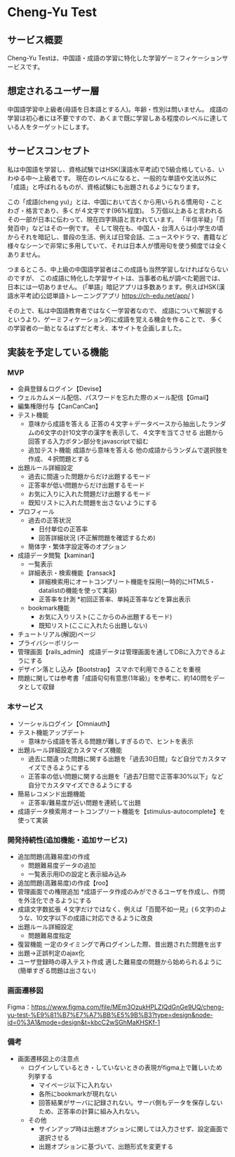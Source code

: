 # Cheng-Yu Test

## サービス概要
Cheng-Yu Testは、中国語・成語の学習に特化した学習ゲーミフィケーションサービスです。

## 想定されるユーザー層
中国語学習中上級者(母語を日本語とする人)。年齢・性別は問いません。
成語の学習は初心者には不要ですので、あくまで既に学習しある程度のレベルに達している人をターゲットにします。

## サービスコンセプト
私は中国語を学習し、資格試験ではHSK(漢語水平考試)で5級合格している、いわゆる中〜上級者です。
現在のレベルになると、一般的な単語や文法以外に「成語」と呼ばれるものが、資格試験にも出題されるようになります。

この「成語(cheng yu)」とは、中国において古くから用いられる慣用句・ことわざ・格言であり、多くが４文字です(96%程度)。
５万個以上あると言われるその一部が日本に伝わって、現在四字熟語と言われています。
「半信半疑」「百発百中」などはその一例です。
そして現在も、中国人・台湾人らは小学生の頃からそれを暗記し、普段の生活、例えば日常会話、ニュースやドラマ、書籍など
様々なシーンで非常に多用していて、それは日本人が慣用句を使う頻度では全くありません。

つまるところ、中上級の中国語学習者はこの成語も当然学習しなければならないのですが、
この成語に特化した学習サイトは、当事者の私が調べた範囲では、日本には一切ありません。
(「単語」暗記アプリは多数あります。例えばHSK(漢語水平考試)公認単語トレーニングアプリ https://ch-edu.net/app/ )

その上で、私は中国語教育者ではなく一学習者なので、
成語について解説するというより、ゲーミフィケーション的に成語を覚える機会を作ることで、
多くの学習者の一助となるはずだと考え、本サイトを企画しました。

## 実装を予定している機能
### MVP
* 会員登録＆ログイン【Devise】
* ウェルカムメール配信、パスワードを忘れた際のメール配信【Gmail】
* 編集権限付与【CanCanCan】
* テスト機能
  * 意味から成語を答える
    正答の４文字＋データベースから抽出したランダムの6文字の計10文字の漢字を表示して、４文字を当てさせる
    出題から回答する入力ボタン部分をjavascriptで組む
  * 追加テスト機能
    成語から意味を答える
    他の成語からランダムで選択肢を作成、４択問題とする
* 出題ルール詳細設定
  * 過去に間違った問題からだけ出題するモード
  * 正答率が低い問題からだけ出題するモード
  * お気に入りに入れた問題だけ出題するモード
  * 既知リストに入れた問題を出さないようにする
* プロフィール
  * 過去の正答状況
    * 日付単位の正答率
    * 回答詳細状況
      (不正解問題を確認するため)
  * 簡体字・繁体字設定等のオプション
* 成語データ閲覧【kaminari】
  * 一覧表示
  * 詳細表示・検索機能【ransack】
    * 詳細検索用にオートコンプリート機能を採用(一時的にHTML5・datalistの機能を使って実装)
    * 正答率を計測
      *初回正答率、単純正答率などを算出表示
  * bookmark機能
    * お気に入りリスト(ここからのみ出題するモード)
    * 既知リスト(ここに入れたら出題しない)
* チュートリアル(解説)ページ
* プライバシーポリシー
* 管理画面【rails_admin】
  成語データは管理画面を通してDBに入力できるようにする
* デザイン落とし込み【Bootstrap】
  スマホで利用できることを重視
* 問題に関しては参考書「成語句句有意思(1年級)」を参考に、約140問をデータとして収録

### 本サービス
* ソーシャルログイン【Omniauth】
* テスト機能アップデート
  * 意味から成語を答える問題が難しすぎるので、ヒントを表示
* 出題ルール詳細設定カスタマイズ機能
  * 過去に間違った問題に関する出題を「過去30日間」など自分でカスタマイズできるようにする
  * 正答率の低い問題に関する出題を「過去7日間で正答率30%以下」など自分でカスタマイズできるようにする
* 簡易レコメンド出題機能
  * 正答率/難易度が近い問題を連続して出題
* 成語データ検索用オートコンプリート機能を【stimulus-autocomplete】を使って実装

### 開発持続性(追加機能・追加サービス)
* 追加問題(高難易度)の作成
  * 問題難易度データの追加
  * 一覧表示用IDの設定と表示組み込み
* 追加問題(高難易度)の作成【roo】
* 管理画面での権限追加
  *成語データ作成のみができるユーザを作成し、作問を外注化できるようにする
* 成語文字数拡張
  ４文字だけではなく、例えば「百聞不如一見」(６文字)のような、10文字以下の成語に対応できるように改良
* 出題ルール詳細設定
  * 問題難易度指定
* 復習機能
  一定のタイミングで再ログインした際、昔出題された問題を出す
* 出題→正誤判定のajax化
* ユーザ登録時の導入テスト作成
  適した難易度の問題から始められるように(簡単すぎる問題は出さない)

### 画面遷移図
Figma：https://www.figma.com/file/MEm3OzukHPLZlQdGnGe9UQ/cheng-yu-test-%E9%81%B7%E7%A7%BB%E5%9B%B3?type=design&node-id=0%3A1&mode=design&t=kbcC2wSGhMaKHSKf-1

### 備考
* 画面遷移図上の注意点
  * ログインしているとき・していないときの表現がfigma上で難しいため列挙する
    * マイページ以下に入れない
    * 各所にbookmarkが現れない
    * 回答結果がサーバに記録されない。サーバ側もデータを保存しないため、正答率の計算に組み入れない。
  * その他
    * サインアップ時は出題オプションに関しては入力させず、設定画面で選択させる
    * 出題オプションに基づいて、出題形式を変更する
